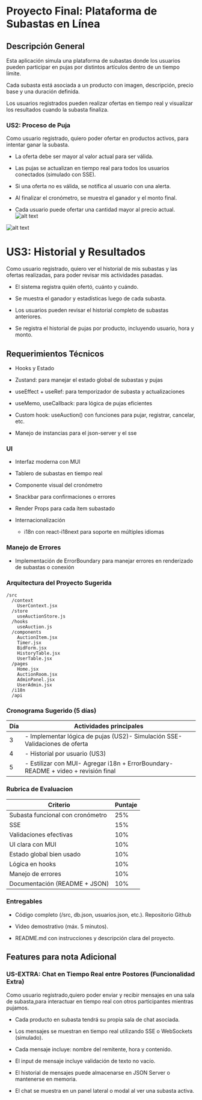 # Proyecto Final: Plataforma de Subastas en Línea

## Descripción General

Esta aplicación simula una plataforma de subastas donde los usuarios pueden participar en pujas por distintos artículos dentro de un tiempo límite. 

Cada subasta está asociada a un producto con imagen, descripción, precio base y una duración definida. 

Los usuarios registrados pueden realizar ofertas en tiempo real y visualizar los resultados cuando la subasta finaliza.

### US2: Proceso de Puja

Como usuario registrado,
quiero poder ofertar en productos activos,
para intentar ganar la subasta.

-   La oferta debe ser mayor al valor actual para ser válida.

-   Las pujas se actualizan en tiempo real para todos los usuarios conectados (simulado con SSE).

-   Si una oferta no es válida, se notifica al usuario con una alerta.

-   Al finalizar el cronómetro, se muestra el ganador y el monto final.

-   Cada usuario puede ofertar una cantidad mayor al precio actual.
![alt text](image-1.png)

![alt text](image-2.png)

# US3: Historial y Resultados

Como usuario registrado,
quiero ver el historial de mis subastas y las ofertas realizadas,
para poder revisar mis actividades pasadas.

-   El sistema registra quién ofertó, cuánto y cuándo.

-   Se muestra el ganador y estadísticas luego de cada subasta.

-   Los usuarios pueden revisar el historial completo de subastas anteriores.

-   Se registra el historial de pujas por producto, incluyendo usuario, hora y monto.


## Requerimientos Técnicos

-   Hooks y Estado

-   Zustand: para manejar el estado global de subastas y pujas

-   useEffect + useRef: para temporizador de subasta y actualizaciones

-   useMemo, useCallback: para lógica de pujas eficientes

-   Custom hook: useAuction() con funciones para pujar, registrar, cancelar, etc.

-   Manejo de instancias para el json-server y el sse

### UI

-   Interfaz moderna con MUI

-   Tablero de subastas en tiempo real

-   Componente visual del cronómetro

-   Snackbar para confirmaciones o errores

-   Render Props para cada ítem subastado

-   Internacionalización

    -   i18n con react-i18next para soporte en múltiples idiomas

### Manejo de Errores

-   Implementación de ErrorBoundary para manejar errores en renderizado de subastas o conexión

### Arquitectura del Proyecto Sugerida
```
/src
  /context
    UserContext.jsx
  /store
    useAuctionStore.js
  /hooks
    useAuction.js
  /components
    AuctionItem.jsx
    Timer.jsx
    BidForm.jsx
    HistoryTable.jsx
    UserTable.jsx
  /pages
    Home.jsx
    AuctionRoom.jsx
    AdminPanel.jsx
    UserAdmin.jsx
  /i18n
  /api
```

### Cronograma Sugerido (5 días)

| Día | Actividades principales                                                              |
| --- | ------------------------------------------------------------------------------------ |
| 3   | - Implementar lógica de pujas (US2)- Simulación SSE- Validaciones de oferta          |
| 4   | - Historial por usuario (US3)                                                        |
| 5   | - Estilizar con MUI- Agregar i18n + ErrorBoundary- README + video + revisión final   |


### Rubrica de Evaluacion

| Criterio                         | Puntaje |
| -------------------------------- | ------- |
| Subasta funcional con cronómetro | 25%     |
| SSE                              | 15%     |
| Validaciones efectivas           | 10%     |
| UI clara con MUI                 | 10%     |
| Estado global bien usado         | 10%     |
| Lógica en hooks                  | 10%     |
| Manejo de errores                | 10%     |
| Documentación (README + JSON)    | 10%     |

### Entregables

-   Código completo (/src, db.json, usuarios.json, etc.). Repositorio Github

-   Video demostrativo (máx. 5 minutos).

-   README.md con instrucciones y descripción clara del proyecto.

## Features para nota Adicional 

### US-EXTRA: Chat en Tiempo Real entre Postores (Funcionalidad Extra)

Como usuario registrado,quiero poder enviar y recibir mensajes en una sala de subasta,para interactuar en tiempo real con otros participantes mientras pujamos.

-   Cada producto en subasta tendrá su propia sala de chat asociada.

-   Los mensajes se muestran en tiempo real utilizando SSE o WebSockets (simulado).

-   Cada mensaje incluye: nombre del remitente, hora y contenido.

-   El input de mensaje incluye validación de texto no vacío.

-   El historial de mensajes puede almacenarse en JSON Server o mantenerse en memoria.

-   El chat se muestra en un panel lateral o modal al ver una subasta activa.